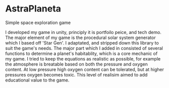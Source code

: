 # AstraPlaneta
Simple space exploration game

I developed my game in unity, principly it is portfoilo peice, and tech demo. The major element of my game is the procedural solar system generator which I based off 'Star Gen'. I adaptated, and stripped down this library to suit the game's needs. The major part which I added in consisted of several functions to determine a planet's habitablity, which is a core mechanic of my game. I tried to keep the equations as realistic as possible, for example the atmosphere is breatable based on both the pressure and oxygen content. At low pressure high oxygen content can be tolerated, but at higher pressures oxygen becomes toxic. This level of realisim aimed to add educational value to the game.

